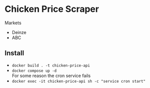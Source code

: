 # Chicken Price Scraper
Markets
* Deinze
* ABC

## Install
* `docker build . -t chicken-price-api`
* `docker compose up -d`  
For some reason the cron service fails
* `docker exec -it chicken-price-api sh -c "service cron start"`
